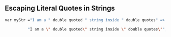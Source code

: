 ## Escaping Literal Quotes in Strings

```sh
var myStr ="I am a " double quoted " string inside " double quotes" =>

          "I am a \" double quoted\" string inside \" double quotes\"";

```

